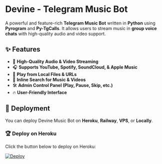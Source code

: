 # Devine - Telegram Music Bot  
A powerful and feature-rich **Telegram Music Bot** written in **Python** using **Pyrogram** and **Py-TgCalls**. It allows users to stream music in **group voice chats** with high-quality audio and video support.  

## ✨ Features  
- 🎵 **High-Quality Audio & Video Streaming**  
- 🎧 **Supports YouTube, Spotify, SoundCloud, & Apple Music**  
- 📂 **Play from Local Files & URLs**  
- 🔎 **Inline Search for Music & Videos**  
- 🛠 **Admin Control Panel (Play, Pause, Skip, etc.)**  
- 🔥 **User-Friendly Interface**  

## 🚀 Deployment  
You can deploy Devine Music Bot on **Heroku**, **Railway**, **VPS**, or **Locally**.  

### 🏆 **Deploy on Heroku**  
Click the button below to deploy on Heroku:  

[![Deploy](https://www.herokucdn.com/deploy/button.svg)](https://dashboard.heroku.com/new?template=https://github.com/devineparadox/Aizen)  
